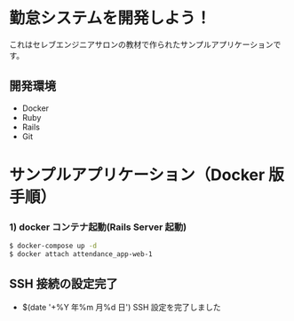 # 勤怠システムを開発しよう！

これはセレブエンジニアサロンの教材で作られたサンプルアプリケーションです。

## 開発環境

- Docker
- Ruby
- Rails
- Git

# サンプルアプリケーション（Docker 版手順）

### 1) docker コンテナ起動(Rails Server 起動)

```bash
$ docker-compose up -d
$ docker attach attendance_app-web-1
```

## SSH 接続の設定完了

- $(date '+%Y 年%m 月%d 日') SSH 設定を完了しました
